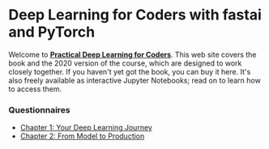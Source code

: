 # Deep Learning for Coders with fastai and PyTorch
Welcome to [__Practical Deep Learning for Coders__](https://course.fast.ai/). This web site covers the book and the 2020 version of the course, which are designed to work closely together. If you haven't yet got the book, you can buy it here. It's also freely available as interactive Jupyter Notebooks; read on to learn how to access them.


### Questionnaires
- [Chapter 1: Your Deep Learning Journey](https://github.com/murilogustineli/fast.ai/blob/main/Questionnaires/Ch01-Questionnaire.ipynb)
- [Chapter 2: From Model to Production](https://github.com/murilogustineli/fast.ai/blob/main/Questionnaires/Ch02-Questionnaire.ipynb)
